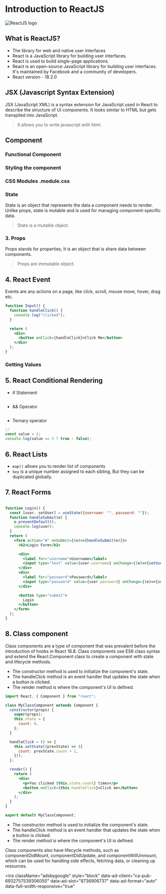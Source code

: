 # Introduction to ReactJS

![ReactJS logo](/img/reactjs/reactjs.png)

## What is ReactJS?

- The library for web and native user interfaces
- React is a JavaScript library for building user interfaces.
- React is used to build single-page applications.
- React is an open-source JavaScript library for building user interfaces. It's maintained by Facebook and a community of developers.
- React version - 18.2.0

## JSX (Javascript Syntax Extension)

JSX (JavaScript XML) is a syntax extension for JavaScript used in React to describe the structure of UI components. It looks similar to HTML but gets transpiled into JavaScript.

> It allows you to write javascript with html.

## Component

### Functional Component

### Styling the component

### CSS Modules .module.css

### State

State is an object that represents the data a component needs to render. Unlike props, state is mutable and is used for managing component-specific data.

> State is a mutable object.

### 3. Props

Props stands for properties, It is an object that is share data between components.

> Props are immutable object.

## 4. React Event

Events are any actions on a page, like click, scroll, mouse move, hover, drag etc.

```jsx
function Input() {
  function handleClick() {
    console.log("clicked");
  }

  return (
    <div>
      <button onClick={handleClick}>Click Me</button>
    </div>
  );
}
```

### Getting Values

## 5. React Conditional Rendering

- if Statement

```jsx

```

- && Operator

```jsx

```

- Ternary operator

```jsx
//
const value = 3;
console.log(value == 3 ? true : false);
```

## 6. React Lists

- `map()` allows you to render list of components
- `key` is a unique number assigned to each sibling, But they can be duplicated globally.

## 7. React Forms

```jsx

function Login() {
  const [user, setUser] = useState({username: "", password: ""});
  function handleSubmit(e) {
    e.preventDefault();
    console.log(user);
  }
  return (
    <form action="#" onSubmit={(e)=>{handleSubmit(e)}}>
      <h2>Login Form</h2>

      <div>
        <label for="username">Username</label>
        <input type="text" value={user.username} onChange={(e)=>{setUser({...user, username: e.target.value})}}>
      </div>
      <div>
        <label for="password">Password</label>
        <input type="password" value={user.password} onChange={(e)=>{setUser({...user, password: e.target.value})}}>
      </div>

      <button type="submit">
        Login
      </button>
    </form>
  );
}

```

## 8. Class component

Class components are a type of component that was prevalent before the introduction of hooks in React 16.8. Class components use ES6 class syntax and extend the React.Component class to create a component with state and lifecycle methods.

- The constructor method is used to initialize the component's state.
- The handleClick method is an event handler that updates the state when a button is clicked.
- The render method is where the component's UI is defined.

```jsx
import React, { Component } from "react";

class MyClassComponent extends Component {
  constructor(props) {
    super(props);
    this.state = {
      count: 0,
    };
  }

  handleClick = () => {
    this.setState((prevState) => ({
      count: prevState.count + 1,
    }));
  };

  render() {
    return (
      <div>
        <p>You clicked {this.state.count} times</p>
        <button onClick={this.handleClick}>Click me</button>
      </div>
    );
  }
}

export default MyClassComponent;
```

- The constructor method is used to initialize the component's state.
- The handleClick method is an event handler that updates the state when a button is clicked.
- The render method is where the component's UI is defined.

Class components also have lifecycle methods, such as componentDidMount, componentDidUpdate, and componentWillUnmount, which can be used for handling side effects, fetching data, or cleaning up resources.

<script
async
src="https://pagead2.googlesyndication.com/pagead/js/adsbygoogle.js?client=ca-pub-6932757539306050"
crossOrigin="anonymous"
></script>

<ins
className="adsbygoogle"
style="block"
data-ad-client="ca-pub-6932757539306050"
data-ad-slot="8736906737"
data-ad-format="auto"
data-full-width-responsive="true"
></ins>
<script>(adsbygoogle = window.adsbygoogle || []).push({});</script>
